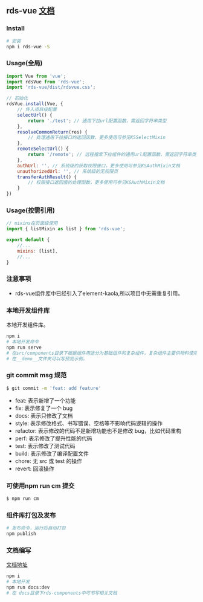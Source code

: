 ## rds-vue [文档](http://seven-kl.netease.com/docs/27432/#/rdsComponent/course)

### Install

``` bash
# 安装
npm i rds-vue -S

```

### Usage(全局)

``` javascript
import Vue from 'vue';
import rdsVue from 'rds-vue';
import 'rds-vue/dist/rdsvue.css';

// 初始化
rdsVue.install(Vue, {
    // 传入项目级配置
    selectUrl() {
        return './test'; // 通用下拉url配置函数，需返回字符串类型
    },
    resolveCommonReturn(res) {
        // 处理通用下拉接口的返回函数，更多使用可参见KSSelectMixin
    },
    remoteSelectUrl() {
        return '/remote'; // 远程搜索下拉组件的通用url配置函数，需返回字符串类型
    },
    authUrl: '', // 系统级的获取权限接口，更多使用可参见KSAuthMixin文档
    unauthorizedUrl: '', // 系统级的无权限页
    transferAuthResult() {
        // 权限接口返回值的处理函数，更多使用可参见KSAuthMixin文档
    }
})
```

### Usage(按需引用)

``` javascript
// mixins在页面级使用
import { listMixin as list } from 'rds-vue';

export default {
    //...
    mixins: [list],
    //...
}

```

### 注意事项
- rds-vue组件库中已经引入了element-kaola,所以项目中无需重复引用。

### 本地开发组件库
本地开发组件库。

``` bash
npm i
# 本地开发命令
npm run serve
# 在src/components目录下根据组件用途分为基础组件和复杂组件，复杂组件主要供物料使用。开发完成需在对应目录index.ts中注册。
# 在__demo__文件夹可以写预览示例。

```

### git commit msg 规范

``` bash
$ git commit -m 'feat: add feature'
```

- feat: 表示新增了一个功能
- fix: 表示修复了一个 bug
- docs: 表示只修改了文档
- style: 表示修改格式、书写错误、空格等不影响代码逻辑的操作
- refactor: 表示修改的代码不是新增功能也不是修改 bug，比如代码重构
- perf: 表示修改了提升性能的代码
- test: 表示修改了测试代码
- build: 表示修改了编译配置文件
- chore: 无 src 或 test 的操作
- revert: 回滚操作

### 可使用npm run cm 提交

``` bash
$ npm run cm
```

### 组件库打包及发布

``` bash
# 发布命令，运行后自动打包
npm publish
```

### 文档编写
[文档地址](http://seven-kl.netease.com/docs/27432/#/rdsComponent/course)

``` bash
npm i
# 本地开发
npm run docs:dev
# 在 docs目录下rds-components中可书写相关文档
```